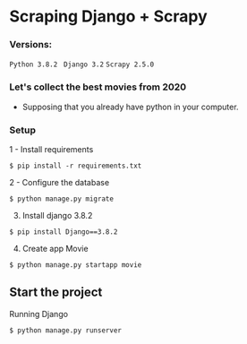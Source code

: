 # Scraping Django + Scrapy
### Versions:
`Python 3.8.2 `
`Django 3.2`
`Scrapy 2.5.0`

### Let's collect the best movies from 2020
* Supposing that you already have python in your computer.

### Setup
1 - Install requirements
````
$ pip install -r requirements.txt
````
2 - Configure the database
````
$ python manage.py migrate
````

3. Install django 3.8.2
```
$ pip install Django==3.8.2
```

4. Create app Movie
```
$ python manage.py startapp movie
```

## Start the project
Running Django
````
$ python manage.py runserver
````
